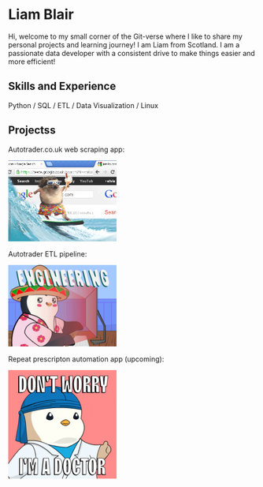 # Liam Blair

Hi, welcome to my small corner of the Git-verse where I like to share my personal projects and learning journey! I am Liam from Scotland. I am a passionate data developer with a consistent drive to make things easier and more efficient!

## Skills and Experience
Python / SQL / ETL / Data Visualization / Linux

## Projectss

Autotrader.co.uk web scraping app:            

 <a href="https://github.com/liamjblair/autotradervaluationapp">
  <img src="https://github.com/liamjblair/liamjblair/blob/main/giphy.gif" width="220"/>            
<a/>

Autotrader ETL pipeline:

 <a href="https://github.com/liamjblair/repeat_prescription_automation">
  <img src="https://github.com/liamjblair/liamjblair/blob/main/engineering.gif" width="220"/>            
<a/>


Repeat prescripton automation app (upcoming):

<img src="https://github.com/liamjblair/liamjblair/blob/main/doctor.gif" width="220">


